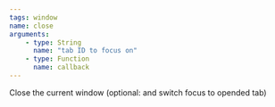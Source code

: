 ```yaml
---
tags: window
name: close
arguments:
    - type: String
      name: "tab ID to focus on"
    - type: Function
      name: callback
---
```


Close the current window (optional: and switch focus to opended tab)